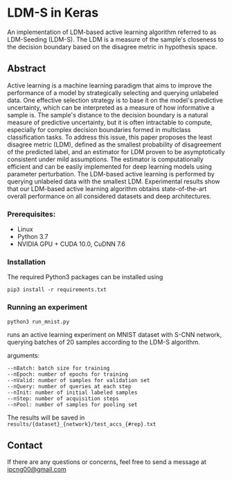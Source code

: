 # LDM-S in Keras
An implementation of LDM-based active learning algorithm referred to as LDM-Seeding (LDM-S). The LDM is a measure of the sample's closeness to the decision boundary based on the disagree metric in hypothesis space.

## Abstract
Active learning is a machine learning paradigm that aims to improve the performance of a model by strategically selecting and querying unlabeled data. One effective selection strategy is to base it on the model's predictive uncertainty, which can be interpreted as a measure of how informative a sample is. The sample's distance to the decision boundary is a natural measure of predictive uncertainty, but it is often intractable to compute, especially for complex decision boundaries formed in multiclass classification tasks.
To address this issue, this paper proposes the least disagree metric (LDM), defined as the smallest probability of disagreement of the predicted label, and an estimator for LDM proven to be asymptotically consistent under mild assumptions. The estimator is computationally efficient and can be easily implemented for deep learning models using parameter perturbation. The LDM-based active learning is performed by querying unlabeled data with the smallest LDM. Experimental results show that our LDM-based active learning algorithm obtains state-of-the-art overall performance on all considered datasets and deep architectures.

### Prerequisites:
- Linux
- Python 3.7
- NVIDIA GPU + CUDA 10.0, CuDNN 7.6

### Installation
The required Python3 packages can be installed using
```
pip3 install -r requirements.txt
```

### Running an experiment
```
python3 run_mnist.py
```
runs an active learning experiment on MNIST dataset with S-CNN network, querying batches of 20 samples according to the LDM-S algorithm.

arguments:
```
--nBatch: batch size for training
--nEpoch: number of epochs for training
--nValid: number of samples for validation set
--nQuery: number of queries at each step
--nInit: number of initial labeled samples
--nStep: number of acquisition steps
--nPool: number of samples for pooling set
```

The results will be saved in `results/{dataset}_{network}/test_accs_{#rep}.txt`

## Contact
If there are any questions or concerns, feel free to send a message at ipcng00@gmail.com
